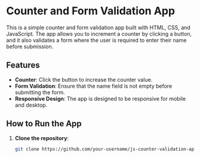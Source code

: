 # Counter and Form Validation App

This is a simple counter and form validation app built with HTML, CSS, and JavaScript. The app allows you to increment a counter by clicking a button, and it also validates a form where the user is required to enter their name before submission.

## Features
- **Counter**: Click the button to increase the counter value.
- **Form Validation**: Ensure that the name field is not empty before submitting the form.
- **Responsive Design**: The app is designed to be responsive for mobile and desktop.

## How to Run the App

1. **Clone the repository**:

   ```bash
   git clone https://github.com/your-username/js-counter-validation-app.git
